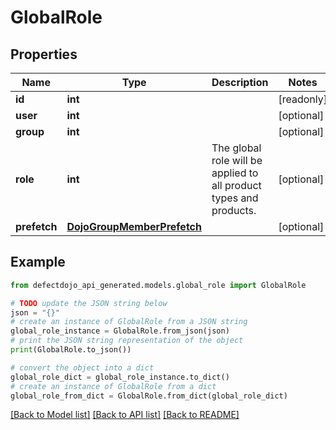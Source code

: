 # GlobalRole


## Properties

Name | Type | Description | Notes
------------ | ------------- | ------------- | -------------
**id** | **int** |  | [readonly] 
**user** | **int** |  | [optional] 
**group** | **int** |  | [optional] 
**role** | **int** | The global role will be applied to all product types and products. | [optional] 
**prefetch** | [**DojoGroupMemberPrefetch**](DojoGroupMemberPrefetch.md) |  | [optional] 

## Example

```python
from defectdojo_api_generated.models.global_role import GlobalRole

# TODO update the JSON string below
json = "{}"
# create an instance of GlobalRole from a JSON string
global_role_instance = GlobalRole.from_json(json)
# print the JSON string representation of the object
print(GlobalRole.to_json())

# convert the object into a dict
global_role_dict = global_role_instance.to_dict()
# create an instance of GlobalRole from a dict
global_role_from_dict = GlobalRole.from_dict(global_role_dict)
```
[[Back to Model list]](../README.md#documentation-for-models) [[Back to API list]](../README.md#documentation-for-api-endpoints) [[Back to README]](../README.md)


